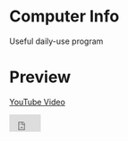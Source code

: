 # Computer Info
Useful daily-use program

# Preview
[YouTube Video](https://www.youtube.com/embed/WZDov9wBPdU)

<iframe width="56" height="31" src="https://www.youtube.com/embed/WZDov9wBPdU" frameborder="0" allow="autoplay; encrypted-media" allowfullscreen></iframe>
